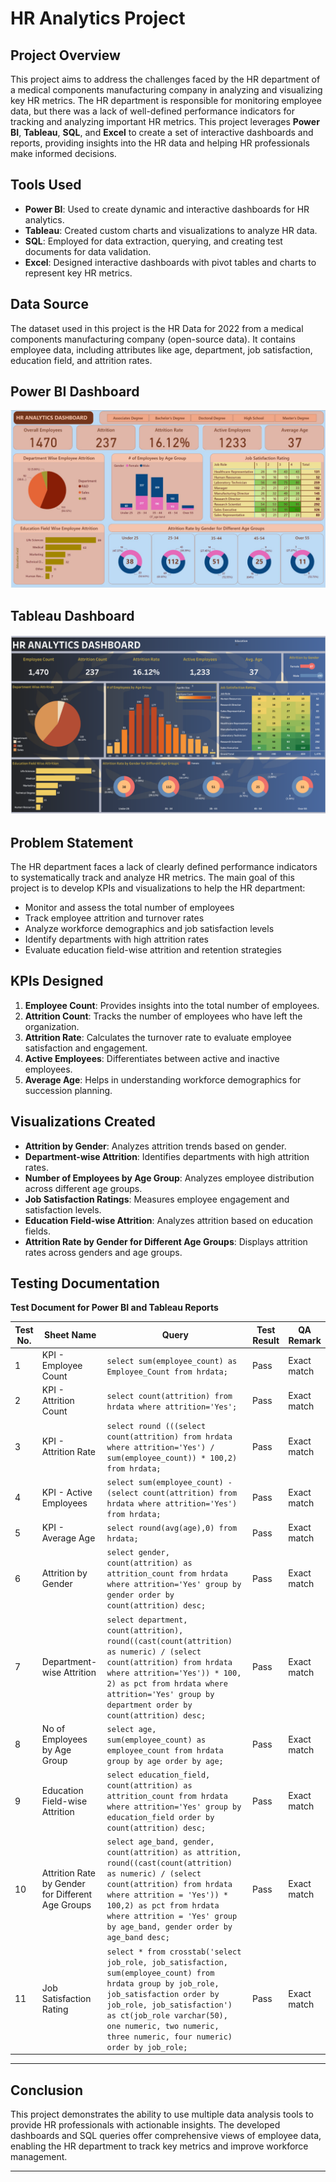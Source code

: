 # HR Analytics Project

## Project Overview

This project aims to address the challenges faced by the HR department of a medical components manufacturing company in analyzing and visualizing key HR metrics. The HR department is responsible for monitoring employee data, but there was a lack of well-defined performance indicators for tracking and analyzing important HR metrics. This project leverages **Power BI**, **Tableau**, **SQL**, and **Excel** to create a set of interactive dashboards and reports, providing insights into the HR data and helping HR professionals make informed decisions.

## Tools Used

- **Power BI**: Used to create dynamic and interactive dashboards for HR analytics.
- **Tableau**: Created custom charts and visualizations to analyze HR data.
- **SQL**: Employed for data extraction, querying, and creating test documents for data validation.
- **Excel**: Designed interactive dashboards with pivot tables and charts to represent key HR metrics.

## Data Source

The dataset used in this project is the HR Data for 2022 from a medical components manufacturing company (open-source data). It contains employee data, including attributes like age, department, job satisfaction, education field, and attrition rates.

## Power BI Dashboard

![Power BI Dashboard](PowerBIDashboard.png)

## Tableau Dashboard

![Tableau Dashboard](TablueDashboard.png)


## Problem Statement

The HR department faces a lack of clearly defined performance indicators to systematically track and analyze HR metrics. The main goal of this project is to develop KPIs and visualizations to help the HR department:

- Monitor and assess the total number of employees
- Track employee attrition and turnover rates
- Analyze workforce demographics and job satisfaction levels
- Identify departments with high attrition rates
- Evaluate education field-wise attrition and retention strategies

## KPIs Designed

1. **Employee Count**: Provides insights into the total number of employees.
2. **Attrition Count**: Tracks the number of employees who have left the organization.
3. **Attrition Rate**: Calculates the turnover rate to evaluate employee satisfaction and engagement.
4. **Active Employees**: Differentiates between active and inactive employees.
5. **Average Age**: Helps in understanding workforce demographics for succession planning.

## Visualizations Created

- **Attrition by Gender**: Analyzes attrition trends based on gender.
- **Department-wise Attrition**: Identifies departments with high attrition rates.
- **Number of Employees by Age Group**: Analyzes employee distribution across different age groups.
- **Job Satisfaction Ratings**: Measures employee engagement and satisfaction levels.
- **Education Field-wise Attrition**: Analyzes attrition based on education fields.
- **Attrition Rate by Gender for Different Age Groups**: Displays attrition rates across genders and age groups.

## Testing Documentation

**Test Document for Power BI and Tableau Reports**

| **Test No.** | **Sheet Name**         | **Query**                                                                                                                                                            | **Test Result** | **QA Remark** |
|--------------|------------------------|---------------------------------------------------------------------------------------------------------------------------------------------------------------------|-----------------|---------------|
| 1            | KPI - Employee Count    | `select sum(employee_count) as Employee_Count from hrdata;`                                                                                                         | Pass            | Exact match   |
| 2            | KPI - Attrition Count   | `select count(attrition) from hrdata where attrition='Yes';`                                                                                                       | Pass            | Exact match   |
| 3            | KPI - Attrition Rate    | `select round (((select count(attrition) from hrdata where attrition='Yes') / sum(employee_count)) * 100,2) from hrdata;`                                          | Pass            | Exact match   |
| 4            | KPI - Active Employees  | `select sum(employee_count) - (select count(attrition) from hrdata where attrition='Yes') from hrdata;`                                                             | Pass            | Exact match   |
| 5            | KPI - Average Age       | `select round(avg(age),0) from hrdata;`                                                                                                                             | Pass            | Exact match   |
| 6            | Attrition by Gender     | `select gender, count(attrition) as attrition_count from hrdata where attrition='Yes' group by gender order by count(attrition) desc;`                             | Pass            | Exact match   |
| 7            | Department-wise Attrition| `select department, count(attrition), round((cast(count(attrition) as numeric) / (select count(attrition) from hrdata where attrition='Yes')) * 100, 2) as pct from hrdata where attrition='Yes' group by department order by count(attrition) desc;` | Pass            | Exact match   |
| 8            | No of Employees by Age Group | `select age, sum(employee_count) as employee_count from hrdata group by age order by age;`                                                                          | Pass            | Exact match   |
| 9            | Education Field-wise Attrition | `select education_field, count(attrition) as attrition_count from hrdata where attrition='Yes' group by education_field order by count(attrition) desc;`             | Pass            | Exact match   |
| 10           | Attrition Rate by Gender for Different Age Groups | `select age_band, gender, count(attrition) as attrition, round((cast(count(attrition) as numeric) / (select count(attrition) from hrdata where attrition = 'Yes')) * 100,2) as pct from hrdata where attrition = 'Yes' group by age_band, gender order by age_band desc;` | Pass            | Exact match   |
| 11           | Job Satisfaction Rating | `select * from crosstab('select job_role, job_satisfaction, sum(employee_count) from hrdata group by job_role, job_satisfaction order by job_role, job_satisfaction') as ct(job_role varchar(50), one numeric, two numeric, three numeric, four numeric) order by job_role;` | Pass            | Exact match   |

---

## Conclusion

This project demonstrates the ability to use multiple data analysis tools to provide HR professionals with actionable insights. The developed dashboards and SQL queries offer comprehensive views of employee data, enabling the HR department to track key metrics and improve workforce management.

---